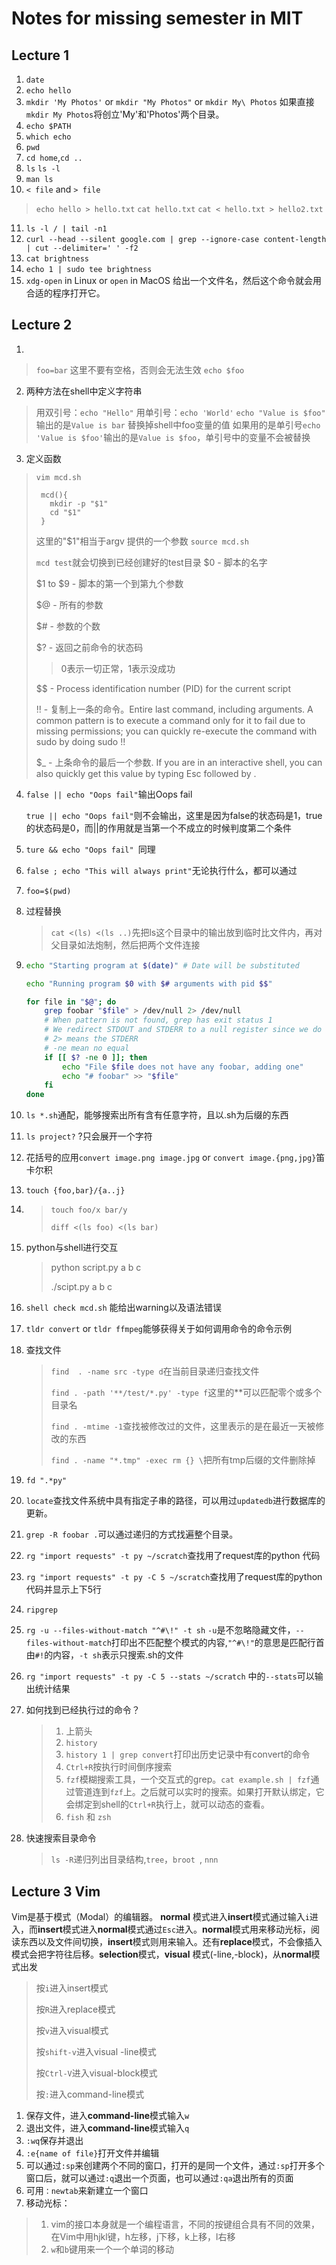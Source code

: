 # Notes for missing semester in MIT
## Lecture 1
1. `date`
2. `echo hello`
3. `mkdir 'My Photos'` or `mkdir "My Photos"` or `mkdir My\ Photos` 如果直接`mkdir My Photos`将创立'My'和'Photos'两个目录。
4. `echo $PATH`
5. `which echo`
6. `pwd`
7. `cd home`,`cd ..`
8. `ls` `ls -l`
9. `man ls`
10. `< file` and `> file` 
  > `echo hello > hello.txt`
  > `cat hello.txt`
  > `cat < hello.txt > hello2.txt`
11. `ls -l / | tail -n1`
12. `curl --head --silent google.com | grep --ignore-case content-length | cut --delimiter=' ' -f2`
13. `cat brightness`
14. `echo 1 | sudo tee brightness`
15. `xdg-open` in Linux or `open` in MacOS 给出一个文件名，然后这个命令就会用合适的程序打开它。
## Lecture 2
1. 
  > `foo=bar` 这里不要有空格，否则会无法生效
  > `echo $foo` 
2. 两种方法在shell中定义字符串
  > 用双引号：`echo "Hello"`
  > 用单引号：`echo 'World'`
  > `echo "Value is $foo"` 输出的是`Value is bar` 替换掉shell中foo变量的值
  > 如果用的是单引号`echo 'Value is $foo'`输出的是`Value is $foo`，单引号中的变量不会被替换
3. 定义函数
  > `vim mcd.sh`
  > ```
  >  mcd(){
  >    mkdir -p "$1"
  >    cd "$1"
  >  }
  > ```
  > 这里的"$1"相当于argv 提供的一个参数
  >  `source mcd.sh` 
  >
  > `mcd test`就会切换到已经创建好的test目录 
  > $0 - 脚本的名字
  >
  > $1 to $9 - 脚本的第一个到第九个参数
  >
  > $@ - 所有的参数
  >
  > $# - 参数的个数
  >
  > $? - 返回之前命令的状态码
  >
  > > 0表示一切正常，1表示没成功
  >
  > $$ - Process identification number (PID) for the current script
  >
  > !! - 复制上一条的命令。Entire last command, including arguments. A common pattern is to execute a command only for it to fail due to missing permissions; you can quickly re-execute the command with sudo by doing sudo !!
  >
  > $_ - 上条命令的最后一个参数. If you are in an interactive shell, you can also quickly get this value by typing Esc followed by .

4. `false || echo "Oops fail"`输出Oops fail 

   `true || echo "Oops fail"`则不会输出，这里是因为false的状态码是1，true的状态码是0，而||的作用就是当第一个不成立的时候判度第二个条件

5. `ture && echo "Oops fail" `同理

6. `false ; echo "This will always print"`无论执行什么，都可以通过

7. `foo=$(pwd)`

8. 过程替换

   >  `cat <(ls) <(ls ..)`先把ls这个目录中的输出放到临时比文件内，再对父目录如法炮制，然后把两个文件连接
   
9. ```sh
   echo "Starting program at $(date)" # Date will be substituted
   
   echo "Running program $0 with $# arguments with pid $$"
   
   for file in "$@"; do
       grep foobar "$file" > /dev/null 2> /dev/null
       # When pattern is not found, grep has exit status 1
       # We redirect STDOUT and STDERR to a null register since we do not care about them
       # 2> means the STDERR
       # -ne mean no equal
       if [[ $? -ne 0 ]]; then
           echo "File $file does not have any foobar, adding one"
           echo "# foobar" >> "$file"
       fi
   done
   ```

10. `ls *.sh`通配，能够搜索出所有含有任意字符，且以.sh为后缀的东西

11. `ls project?`  ?只会展开一个字符

12. 花括号的应用`convert image.png image.jpg` or `convert image.{png,jpg}`笛卡尔积

13. `touch {foo,bar}/{a..j}`

14. >  `touch foo/x bar/y`
    >
    > `diff <(ls foo) <(ls bar)`

15. python与shell进行交互

    > python script.py a b c
    >
    > ./scipt.py a b c
    
16. `shell check mcd.sh` 能给出warning以及语法错误

17. `tldr convert` or `tldr ffmpeg`能够获得关于如何调用命令的命令示例

18. 查找文件

    > `find  . -name src -type d`在当前目录递归查找文件
    >
    > `find . -path '**/test/*.py' -type f`这里的**可以匹配零个或多个目录名
    >
    > `find . -mtime -1`查找被修改过的文件，这里表示的是在最近一天被修改的东西
    >
    > `find . -name "*.tmp" -exec rm {} \`把所有tmp后缀的文件删除掉
    
19. `fd ".*py"`

20. `locate`查找文件系统中具有指定子串的路径，可以用过`updatedb`进行数据库的更新。

21. `grep -R foobar .`可以通过递归的方式找遍整个目录。

22. `rg "import requests" -t py ~/scratch`查找用了request库的python 代码

23. `rg "import requests" -t py -C 5 ~/scratch`查找用了request库的python 代码并显示上下5行

23. `ripgrep`

24. `rg -u --files-without-match "^#\!" -t sh`   `-u`是不忽略隐藏文件，`--files-without-match`打印出不匹配整个模式的内容,`"^#\!"`的意思是匹配行首由`#!`的内容，`-t sh`表示只搜索.sh的文件 

25. `rg "import requests" -t py -C 5 --stats ~/scratch` 中的`--stats`可以输出统计结果

26. 如何找到已经执行过的命令？

    > 1. 上箭头
    > 2. `history`
    > 3. `history 1 | grep convert`打印出历史记录中有convert的命令
    > 4. `Ctrl+R`按执行时间倒序搜索
    > 5. `fzf`模糊搜索工具，一个交互式的grep。`cat example.sh | fzf`通过管道连到`fzf`上。之后就可以实时的搜索。如果打开默认绑定，它会绑定到shell的`Ctrl+R`执行上，就可以动态的查看。
    > 6. `fish` 和 `zsh`

27. 快速搜索目录命令

    > `ls -R`递归列出目录结构,`tree`，`broot `, `nnn`

## Lecture 3 Vim

Vim是基于模式（Modal）的编辑器。 **normal** 模式进入**insert**模式通过输入`i`进入，而**insert**模式进入**normal**模式通过`Esc`进入。**normal**模式用来移动光标，阅读东西以及文件间切换，**insert**模式则用来输入。还有**replace**模式，不会像插入模式会把字符往后移。**selection**模式，**visual** 模式(-line,-block)，从**normal**模式出发

> 按`i`进入insert模式 
>
> 按`R`进入replace模式
>
> 按`v`进入visual模式
>
> 按`shift-v`进入visual -line模式
>
> 按`Ctrl-V`进入visual-block模式
>
> 按`:`进入command-line模式

1. 保存文件，进入**command-line**模式输入`w`
2. 退出文件，进入**command-line**模式输入`q`
3. `:wq`保存并退出
4. `:e{name of file}`打开文件并编辑
5. 可以通过`:sp`来创建两个不同的窗口，打开的是同一个文件，通过`:sp`打开多个窗口后，就可以通过`:q`退出一个页面，也可以通过`:qa`退出所有的页面
6. 可用`：newtab`来新建立一个窗口
7. 移动光标：

> 1. vim的接口本身就是一个编程语言，不同的按键组合具有不同的效果，在Vim中用hjkl键，h左移，j下移，k上移，l右移
> 2. `w`和`b`键用来一个一个单词的移动
